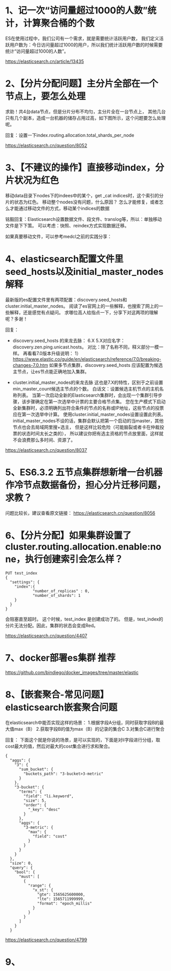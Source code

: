 # 1、记一次“访问量超过1000的人数”统计，计算聚合桶的个数
ES在使用过程中，我们公司有一个需求，就是需要统计活跃用户数，
我们定义活跃用户数为：今日访问量超过1000的用户，所以我们统计活跃用户数的时候需要统计“访问量超过1000的人数”。

https://elasticsearch.cn/article/13435

# 2、【分片分配问题】主分片全部在一个节点上，要怎么处理
 求助！共4台data节点，但是分片分布不均匀，主分片全在一台节点上，
 其他几台只有几个副本，造成一台机器的储存占用过高，如下图所示，这个问题要怎么处理呢。
 
 回复：设置一下index.routing.allocation.total_shards_per_node
 
 https://elasticsearch.cn/question/8052
 
 # 3、【不建议的操作】直接移动index，分片状况为红色
 移动data目录下nodes下的indees中的某个，get _cat indices时，这个索引的分片的状态为红色。
 移动整个nodes没有问题，什么原因？
 怎么才能修复，或者怎么才能通过移动文件的方式，移动某个indices的数据
 
 铭毅回复：Elasticsearch设置数据文件、段文件、translog等，所以：单独移动文件是下下策。
 可以考虑：快照、reindex方式实现数据迁移。
 
 如果真要移动文件，可以参考medcl之前的实践分享：
 
 # 4、elasticsearch配置文件里seed_hosts以及initial_master_nodes解释
 
 最新版的es配置文件里有两项配置：discovery.seed_hosts和cluster.initial_master_nodes。
 阅读了es官网上的一些解释，也搜索了网上的一些解释，还是感觉有点疑问。
 求哪位高人给指点一下，分享下对这两项的理解呢？多谢！
 
回复：
- discovery.seed_hosts 的来龙去脉：
6.X 5.X对应名字：discovery.zen.ping.unicast.hosts。
对比：除了名称不同，释义部分一模一样。
再看看7.0版本升级说明：
1）https://www.elastic.co/guide/en/elasticsearch/reference/7.0/breaking-changes-7.0.htm
如果多节点集群，discovery.seed_hosts 应该配置为候选主节点，让es节点能正确地加入集群。

- cluster.initial_master_nodes的来龙去脉
这也是7.X的特性，区别于之前设置min_master_count候选主节点的个数。
白话文：设置候选主机节点的主机名称列表。
当第一次启动全新的Elasticsearch集群时，会出现一个集群引导步骤，该步骤确定在第一次选举中计票的主要合格节点集。
您在生产模式下启动全新集群时，必须明确列出符合条件的节点的名称或IP地址，这些节点的投票应在第一次选举中计算。
使用cluster.initial_master_nodes设置设置此列表。
initial_master_nodes不设的话，集群会默认把第一个启动的当master，其他节点也会去局域网里搜+选主，
但是这样比较危险（可能脑裂或者卡在仲裁投票的状态时间太长之类的），
所以建议你把有选主资格的节点放里面，这样就不会浪费那么多时间、资源了。
 
https://elasticsearch.cn/question/8037
 
# 5、ES6.3.2 五节点集群想新增一台机器作冷节点数据备份，担心分片迁移问题，求教？
问题比较长，建议查看原文链接：
https://elasticsearch.cn/question/8056

# 6、【分片分配】如果集群设置了 cluster.routing.allocation.enable:none，执行创建索引会怎么样？
```
PUT test_index
{
  "settings": {
    "index":{
            "number_of_replicas" : 0,
            "number_of_shards": 1
    }
  }
}
```
会阻塞直至超时。
这个时候，test_index 是创建成功了的。
但是，test_index的分片无法分配。因此，集群的状态会变成Red。

https://elasticsearch.cn/question/4407

# 7、docker部署es集群 推荐
https://github.com/bindiego/docker_images/tree/master/elastic

# 8、【嵌套聚合-常见问题】elasticsearch嵌套聚合问题

在elasticsearch中能否实现这样的场景：
1.根据字段A分组，同时获取字段B的最大值max（B）
2.获取字段B的值为max（B）的记录的集合C
3.对集合C进行聚合

回复：
下面这个就是你说的场景，是可以实现的，下面是对li字段进行分组，取cost最大的值，然后对最大的cost集合进行求和聚合。
```
{
  "aggs": {
    "3": {
      "sum_bucket": {
        "buckets_path": "3-bucket>3-metric"
      }
    },
    "3-bucket": {
      "terms": {
        "field": "li.keyword",
        "size": 5,
        "order": {
          "_key": "desc"
        }
      },
      "aggs": {
        "3-metric": {
          "max": {
            "field": "cost"
          }
        }
      }
    }
  },
  "size": 0,
  "query": {
    "bool": {
      "must": [
        {
          "range": {
            "x_st": {
              "gte": 1565625600000,
              "lte": 1565711999999,
              "format": "epoch_millis"
            }
          }
        }
      ]
    }
  }
```
https://elasticsearch.cn/question/4799

# 9、

